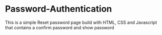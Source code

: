 # Password-Authentication
This is a simple Reset password page build with HTML, CSS and Javascript that contains a confirm password and show password 
